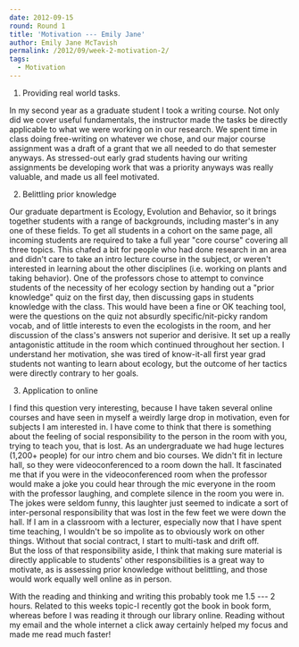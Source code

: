 ```yaml
---
date: 2012-09-15
round: Round 1
title: 'Motivation --- Emily Jane'
author: Emily Jane McTavish
permalink: /2012/09/week-2-motivation-2/
tags:
  - Motivation
---
```

1. Providing real world tasks.  

In my second year as a graduate student I took a writing course. Not only did we cover useful fundamentals, the instructor made the tasks be directly applicable to what we were working on in our research. We spent time in class doing free-writing on whatever we chose, and our major course assignment was a draft of a grant that we all needed to do that semester anyways. As stressed-out early grad students having our writing assignments be developing work that was a priority anyways was really valuable, and made us all feel motivated.

2. Belittling prior knowledge  

Our graduate department is Ecology, Evolution and Behavior, so it brings together students with a range of backgrounds, including master's in any one of these fields. To get all students in a cohort on the same page, all incoming students are required to take a full year "core course" covering all three topics. This chafed a bit for people who had done research in an area and didn't care to take an intro lecture course in the subject, or weren't interested in learning about the other disciplines (i.e. working on plants and taking behavior). One of the professors chose to attempt to convince students of the necessity of her ecology section by handing out a "prior knowledge" quiz on the first day, then discussing gaps in students knowledge with the class. This would have been a fine or OK teaching tool, were the questions on the quiz not absurdly specific/nit-picky random vocab, and of little interests to even the ecologists in the room, and her discussion of the class's answers not superior and derisive. It set up a really antagonistic attitude in the room which continued throughout her section. I understand her motivation, she was tired of know-it-all first year grad students not wanting to learn about ecology, but the outcome of her tactics were directly contrary to her goals.

3. Application to online  

I find this question very interesting, because I have taken several online courses and have seen in myself a weirdly large drop in motivation, even for subjects I am interested in. I have come to think that there is something about the feeling of social responsibility to the person in the room with you, trying to teach you, that is lost. As an undergraduate we had huge lectures (1,200+ people) for our intro chem and bio courses. We didn't fit in lecture hall, so they were videoconferenced to a room down the hall. It fascinated me that if you were in the videoconferenced room when the professor would make a joke you could hear through the mic everyone in the room with the professor laughing, and complete silence in the room you were in. The jokes were seldom funny, this laughter just seemed to indicate a sort of inter-personal responsibility that was lost in the few feet we were down the hall. If I am in a classroom with a lecturer, especially now that I have spent time teaching, I wouldn't be so impolite as to obviously work on other things. Without that social contract, I start to multi-task and drift off.  
But the loss of that responsibility aside, I think that making sure material is directly applicable to students' other responsibilities is a great way to motivate, as is assessing prior knowledge without belittling, and those would work equally well online as in person.

With the reading and thinking and writing this probably took me 1.5 --- 2 hours. Related to this weeks topic-I recently got the book in book form, whereas before I was reading it through our library online. Reading without my email and the whole internet a click away certainly helped my focus and made me read much faster!
